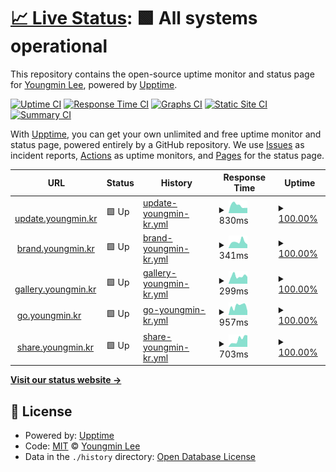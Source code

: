 # [📈 Live Status](https://status.youngmin.kr): <!--live status--> **🟩 All systems operational**

This repository contains the open-source uptime monitor and status page for [Youngmin Lee](https://dev.youngmin.kr), powered by [Upptime](https://github.com/upptime/upptime).

[![Uptime CI](https://github.com/LYNGMN/status/workflows/Uptime%20CI/badge.svg)](https://github.com/LYNGMN/status/actions?query=workflow%3A%22Uptime+CI%22)
[![Response Time CI](https://github.com/LYNGMN/status/workflows/Response%20Time%20CI/badge.svg)](https://github.com/LYNGMN/status/actions?query=workflow%3A%22Response+Time+CI%22)
[![Graphs CI](https://github.com/LYNGMN/status/workflows/Graphs%20CI/badge.svg)](https://github.com/LYNGMN/status/actions?query=workflow%3A%22Graphs+CI%22)
[![Static Site CI](https://github.com/LYNGMN/status/workflows/Static%20Site%20CI/badge.svg)](https://github.com/LYNGMN/status/actions?query=workflow%3A%22Static+Site+CI%22)
[![Summary CI](https://github.com/LYNGMN/status/workflows/Summary%20CI/badge.svg)](https://github.com/LYNGMN/status/actions?query=workflow%3A%22Summary+CI%22)

With [Upptime](https://upptime.js.org), you can get your own unlimited and free uptime monitor and status page, powered entirely by a GitHub repository. We use [Issues](https://github.com/LYNGMN/status/issues) as incident reports, [Actions](https://github.com/LYNGMN/status/actions) as uptime monitors, and [Pages](https://status.youngmin.kr) for the status page.

<!--start: status pages-->
<!-- This summary is generated by Upptime (https://github.com/upptime/upptime) -->
<!-- Do not edit this manually, your changes will be overwritten -->
<!-- prettier-ignore -->
| URL | Status | History | Response Time | Uptime |
| --- | ------ | ------- | ------------- | ------ |
| <img alt="" src="https://icons.duckduckgo.com/ip3/update.youngmin.kr.ico" height="13"> [update.youngmin.kr](https://update.youngmin.kr/) | 🟩 Up | [update-youngmin-kr.yml](https://github.com/LYNGMN/status/commits/HEAD/history/update-youngmin-kr.yml) | <details><summary><img alt="Response time graph" src="./graphs/update-youngmin-kr/response-time-week.png" height="20"> 830ms</summary><br><a href="https://status.youngmin.kr/history/update-youngmin-kr"><img alt="Response time 1067" src="https://img.shields.io/endpoint?url=https%3A%2F%2Fraw.githubusercontent.com%2FLYNGMN%2Fstatus%2FHEAD%2Fapi%2Fupdate-youngmin-kr%2Fresponse-time.json"></a><br><a href="https://status.youngmin.kr/history/update-youngmin-kr"><img alt="24-hour response time 568" src="https://img.shields.io/endpoint?url=https%3A%2F%2Fraw.githubusercontent.com%2FLYNGMN%2Fstatus%2FHEAD%2Fapi%2Fupdate-youngmin-kr%2Fresponse-time-day.json"></a><br><a href="https://status.youngmin.kr/history/update-youngmin-kr"><img alt="7-day response time 830" src="https://img.shields.io/endpoint?url=https%3A%2F%2Fraw.githubusercontent.com%2FLYNGMN%2Fstatus%2FHEAD%2Fapi%2Fupdate-youngmin-kr%2Fresponse-time-week.json"></a><br><a href="https://status.youngmin.kr/history/update-youngmin-kr"><img alt="30-day response time 1092" src="https://img.shields.io/endpoint?url=https%3A%2F%2Fraw.githubusercontent.com%2FLYNGMN%2Fstatus%2FHEAD%2Fapi%2Fupdate-youngmin-kr%2Fresponse-time-month.json"></a><br><a href="https://status.youngmin.kr/history/update-youngmin-kr"><img alt="1-year response time 1097" src="https://img.shields.io/endpoint?url=https%3A%2F%2Fraw.githubusercontent.com%2FLYNGMN%2Fstatus%2FHEAD%2Fapi%2Fupdate-youngmin-kr%2Fresponse-time-year.json"></a></details> | <details><summary><a href="https://status.youngmin.kr/history/update-youngmin-kr">100.00%</a></summary><a href="https://status.youngmin.kr/history/update-youngmin-kr"><img alt="All-time uptime 100.00%" src="https://img.shields.io/endpoint?url=https%3A%2F%2Fraw.githubusercontent.com%2FLYNGMN%2Fstatus%2FHEAD%2Fapi%2Fupdate-youngmin-kr%2Fuptime.json"></a><br><a href="https://status.youngmin.kr/history/update-youngmin-kr"><img alt="24-hour uptime 100.00%" src="https://img.shields.io/endpoint?url=https%3A%2F%2Fraw.githubusercontent.com%2FLYNGMN%2Fstatus%2FHEAD%2Fapi%2Fupdate-youngmin-kr%2Fuptime-day.json"></a><br><a href="https://status.youngmin.kr/history/update-youngmin-kr"><img alt="7-day uptime 100.00%" src="https://img.shields.io/endpoint?url=https%3A%2F%2Fraw.githubusercontent.com%2FLYNGMN%2Fstatus%2FHEAD%2Fapi%2Fupdate-youngmin-kr%2Fuptime-week.json"></a><br><a href="https://status.youngmin.kr/history/update-youngmin-kr"><img alt="30-day uptime 100.00%" src="https://img.shields.io/endpoint?url=https%3A%2F%2Fraw.githubusercontent.com%2FLYNGMN%2Fstatus%2FHEAD%2Fapi%2Fupdate-youngmin-kr%2Fuptime-month.json"></a><br><a href="https://status.youngmin.kr/history/update-youngmin-kr"><img alt="1-year uptime 100.00%" src="https://img.shields.io/endpoint?url=https%3A%2F%2Fraw.githubusercontent.com%2FLYNGMN%2Fstatus%2FHEAD%2Fapi%2Fupdate-youngmin-kr%2Fuptime-year.json"></a></details>
| <img alt="" src="https://icons.duckduckgo.com/ip3/brand.youngmin.kr.ico" height="13"> [brand.youngmin.kr](https://brand.youngmin.kr/) | 🟩 Up | [brand-youngmin-kr.yml](https://github.com/LYNGMN/status/commits/HEAD/history/brand-youngmin-kr.yml) | <details><summary><img alt="Response time graph" src="./graphs/brand-youngmin-kr/response-time-week.png" height="20"> 341ms</summary><br><a href="https://status.youngmin.kr/history/brand-youngmin-kr"><img alt="Response time 258" src="https://img.shields.io/endpoint?url=https%3A%2F%2Fraw.githubusercontent.com%2FLYNGMN%2Fstatus%2FHEAD%2Fapi%2Fbrand-youngmin-kr%2Fresponse-time.json"></a><br><a href="https://status.youngmin.kr/history/brand-youngmin-kr"><img alt="24-hour response time 194" src="https://img.shields.io/endpoint?url=https%3A%2F%2Fraw.githubusercontent.com%2FLYNGMN%2Fstatus%2FHEAD%2Fapi%2Fbrand-youngmin-kr%2Fresponse-time-day.json"></a><br><a href="https://status.youngmin.kr/history/brand-youngmin-kr"><img alt="7-day response time 341" src="https://img.shields.io/endpoint?url=https%3A%2F%2Fraw.githubusercontent.com%2FLYNGMN%2Fstatus%2FHEAD%2Fapi%2Fbrand-youngmin-kr%2Fresponse-time-week.json"></a><br><a href="https://status.youngmin.kr/history/brand-youngmin-kr"><img alt="30-day response time 288" src="https://img.shields.io/endpoint?url=https%3A%2F%2Fraw.githubusercontent.com%2FLYNGMN%2Fstatus%2FHEAD%2Fapi%2Fbrand-youngmin-kr%2Fresponse-time-month.json"></a><br><a href="https://status.youngmin.kr/history/brand-youngmin-kr"><img alt="1-year response time 266" src="https://img.shields.io/endpoint?url=https%3A%2F%2Fraw.githubusercontent.com%2FLYNGMN%2Fstatus%2FHEAD%2Fapi%2Fbrand-youngmin-kr%2Fresponse-time-year.json"></a></details> | <details><summary><a href="https://status.youngmin.kr/history/brand-youngmin-kr">100.00%</a></summary><a href="https://status.youngmin.kr/history/brand-youngmin-kr"><img alt="All-time uptime 100.00%" src="https://img.shields.io/endpoint?url=https%3A%2F%2Fraw.githubusercontent.com%2FLYNGMN%2Fstatus%2FHEAD%2Fapi%2Fbrand-youngmin-kr%2Fuptime.json"></a><br><a href="https://status.youngmin.kr/history/brand-youngmin-kr"><img alt="24-hour uptime 100.00%" src="https://img.shields.io/endpoint?url=https%3A%2F%2Fraw.githubusercontent.com%2FLYNGMN%2Fstatus%2FHEAD%2Fapi%2Fbrand-youngmin-kr%2Fuptime-day.json"></a><br><a href="https://status.youngmin.kr/history/brand-youngmin-kr"><img alt="7-day uptime 100.00%" src="https://img.shields.io/endpoint?url=https%3A%2F%2Fraw.githubusercontent.com%2FLYNGMN%2Fstatus%2FHEAD%2Fapi%2Fbrand-youngmin-kr%2Fuptime-week.json"></a><br><a href="https://status.youngmin.kr/history/brand-youngmin-kr"><img alt="30-day uptime 100.00%" src="https://img.shields.io/endpoint?url=https%3A%2F%2Fraw.githubusercontent.com%2FLYNGMN%2Fstatus%2FHEAD%2Fapi%2Fbrand-youngmin-kr%2Fuptime-month.json"></a><br><a href="https://status.youngmin.kr/history/brand-youngmin-kr"><img alt="1-year uptime 100.00%" src="https://img.shields.io/endpoint?url=https%3A%2F%2Fraw.githubusercontent.com%2FLYNGMN%2Fstatus%2FHEAD%2Fapi%2Fbrand-youngmin-kr%2Fuptime-year.json"></a></details>
| <img alt="" src="https://icons.duckduckgo.com/ip3/gallery.youngmin.kr.ico" height="13"> [gallery.youngmin.kr](https://gallery.youngmin.kr/) | 🟩 Up | [gallery-youngmin-kr.yml](https://github.com/LYNGMN/status/commits/HEAD/history/gallery-youngmin-kr.yml) | <details><summary><img alt="Response time graph" src="./graphs/gallery-youngmin-kr/response-time-week.png" height="20"> 299ms</summary><br><a href="https://status.youngmin.kr/history/gallery-youngmin-kr"><img alt="Response time 239" src="https://img.shields.io/endpoint?url=https%3A%2F%2Fraw.githubusercontent.com%2FLYNGMN%2Fstatus%2FHEAD%2Fapi%2Fgallery-youngmin-kr%2Fresponse-time.json"></a><br><a href="https://status.youngmin.kr/history/gallery-youngmin-kr"><img alt="24-hour response time 270" src="https://img.shields.io/endpoint?url=https%3A%2F%2Fraw.githubusercontent.com%2FLYNGMN%2Fstatus%2FHEAD%2Fapi%2Fgallery-youngmin-kr%2Fresponse-time-day.json"></a><br><a href="https://status.youngmin.kr/history/gallery-youngmin-kr"><img alt="7-day response time 299" src="https://img.shields.io/endpoint?url=https%3A%2F%2Fraw.githubusercontent.com%2FLYNGMN%2Fstatus%2FHEAD%2Fapi%2Fgallery-youngmin-kr%2Fresponse-time-week.json"></a><br><a href="https://status.youngmin.kr/history/gallery-youngmin-kr"><img alt="30-day response time 253" src="https://img.shields.io/endpoint?url=https%3A%2F%2Fraw.githubusercontent.com%2FLYNGMN%2Fstatus%2FHEAD%2Fapi%2Fgallery-youngmin-kr%2Fresponse-time-month.json"></a><br><a href="https://status.youngmin.kr/history/gallery-youngmin-kr"><img alt="1-year response time 246" src="https://img.shields.io/endpoint?url=https%3A%2F%2Fraw.githubusercontent.com%2FLYNGMN%2Fstatus%2FHEAD%2Fapi%2Fgallery-youngmin-kr%2Fresponse-time-year.json"></a></details> | <details><summary><a href="https://status.youngmin.kr/history/gallery-youngmin-kr">100.00%</a></summary><a href="https://status.youngmin.kr/history/gallery-youngmin-kr"><img alt="All-time uptime 100.00%" src="https://img.shields.io/endpoint?url=https%3A%2F%2Fraw.githubusercontent.com%2FLYNGMN%2Fstatus%2FHEAD%2Fapi%2Fgallery-youngmin-kr%2Fuptime.json"></a><br><a href="https://status.youngmin.kr/history/gallery-youngmin-kr"><img alt="24-hour uptime 100.00%" src="https://img.shields.io/endpoint?url=https%3A%2F%2Fraw.githubusercontent.com%2FLYNGMN%2Fstatus%2FHEAD%2Fapi%2Fgallery-youngmin-kr%2Fuptime-day.json"></a><br><a href="https://status.youngmin.kr/history/gallery-youngmin-kr"><img alt="7-day uptime 100.00%" src="https://img.shields.io/endpoint?url=https%3A%2F%2Fraw.githubusercontent.com%2FLYNGMN%2Fstatus%2FHEAD%2Fapi%2Fgallery-youngmin-kr%2Fuptime-week.json"></a><br><a href="https://status.youngmin.kr/history/gallery-youngmin-kr"><img alt="30-day uptime 100.00%" src="https://img.shields.io/endpoint?url=https%3A%2F%2Fraw.githubusercontent.com%2FLYNGMN%2Fstatus%2FHEAD%2Fapi%2Fgallery-youngmin-kr%2Fuptime-month.json"></a><br><a href="https://status.youngmin.kr/history/gallery-youngmin-kr"><img alt="1-year uptime 100.00%" src="https://img.shields.io/endpoint?url=https%3A%2F%2Fraw.githubusercontent.com%2FLYNGMN%2Fstatus%2FHEAD%2Fapi%2Fgallery-youngmin-kr%2Fuptime-year.json"></a></details>
| <img alt="" src="https://icons.duckduckgo.com/ip3/go.youngmin.kr.ico" height="13"> [go.youngmin.kr](https://go.youngmin.kr/) | 🟩 Up | [go-youngmin-kr.yml](https://github.com/LYNGMN/status/commits/HEAD/history/go-youngmin-kr.yml) | <details><summary><img alt="Response time graph" src="./graphs/go-youngmin-kr/response-time-week.png" height="20"> 957ms</summary><br><a href="https://status.youngmin.kr/history/go-youngmin-kr"><img alt="Response time 476" src="https://img.shields.io/endpoint?url=https%3A%2F%2Fraw.githubusercontent.com%2FLYNGMN%2Fstatus%2FHEAD%2Fapi%2Fgo-youngmin-kr%2Fresponse-time.json"></a><br><a href="https://status.youngmin.kr/history/go-youngmin-kr"><img alt="24-hour response time 440" src="https://img.shields.io/endpoint?url=https%3A%2F%2Fraw.githubusercontent.com%2FLYNGMN%2Fstatus%2FHEAD%2Fapi%2Fgo-youngmin-kr%2Fresponse-time-day.json"></a><br><a href="https://status.youngmin.kr/history/go-youngmin-kr"><img alt="7-day response time 957" src="https://img.shields.io/endpoint?url=https%3A%2F%2Fraw.githubusercontent.com%2FLYNGMN%2Fstatus%2FHEAD%2Fapi%2Fgo-youngmin-kr%2Fresponse-time-week.json"></a><br><a href="https://status.youngmin.kr/history/go-youngmin-kr"><img alt="30-day response time 904" src="https://img.shields.io/endpoint?url=https%3A%2F%2Fraw.githubusercontent.com%2FLYNGMN%2Fstatus%2FHEAD%2Fapi%2Fgo-youngmin-kr%2Fresponse-time-month.json"></a><br><a href="https://status.youngmin.kr/history/go-youngmin-kr"><img alt="1-year response time 513" src="https://img.shields.io/endpoint?url=https%3A%2F%2Fraw.githubusercontent.com%2FLYNGMN%2Fstatus%2FHEAD%2Fapi%2Fgo-youngmin-kr%2Fresponse-time-year.json"></a></details> | <details><summary><a href="https://status.youngmin.kr/history/go-youngmin-kr">100.00%</a></summary><a href="https://status.youngmin.kr/history/go-youngmin-kr"><img alt="All-time uptime 100.00%" src="https://img.shields.io/endpoint?url=https%3A%2F%2Fraw.githubusercontent.com%2FLYNGMN%2Fstatus%2FHEAD%2Fapi%2Fgo-youngmin-kr%2Fuptime.json"></a><br><a href="https://status.youngmin.kr/history/go-youngmin-kr"><img alt="24-hour uptime 100.00%" src="https://img.shields.io/endpoint?url=https%3A%2F%2Fraw.githubusercontent.com%2FLYNGMN%2Fstatus%2FHEAD%2Fapi%2Fgo-youngmin-kr%2Fuptime-day.json"></a><br><a href="https://status.youngmin.kr/history/go-youngmin-kr"><img alt="7-day uptime 100.00%" src="https://img.shields.io/endpoint?url=https%3A%2F%2Fraw.githubusercontent.com%2FLYNGMN%2Fstatus%2FHEAD%2Fapi%2Fgo-youngmin-kr%2Fuptime-week.json"></a><br><a href="https://status.youngmin.kr/history/go-youngmin-kr"><img alt="30-day uptime 100.00%" src="https://img.shields.io/endpoint?url=https%3A%2F%2Fraw.githubusercontent.com%2FLYNGMN%2Fstatus%2FHEAD%2Fapi%2Fgo-youngmin-kr%2Fuptime-month.json"></a><br><a href="https://status.youngmin.kr/history/go-youngmin-kr"><img alt="1-year uptime 100.00%" src="https://img.shields.io/endpoint?url=https%3A%2F%2Fraw.githubusercontent.com%2FLYNGMN%2Fstatus%2FHEAD%2Fapi%2Fgo-youngmin-kr%2Fuptime-year.json"></a></details>
| <img alt="" src="https://icons.duckduckgo.com/ip3/share.youngmin.kr.ico" height="13"> [share.youngmin.kr](https://share.youngmin.kr/) | 🟩 Up | [share-youngmin-kr.yml](https://github.com/LYNGMN/status/commits/HEAD/history/share-youngmin-kr.yml) | <details><summary><img alt="Response time graph" src="./graphs/share-youngmin-kr/response-time-week.png" height="20"> 703ms</summary><br><a href="https://status.youngmin.kr/history/share-youngmin-kr"><img alt="Response time 455" src="https://img.shields.io/endpoint?url=https%3A%2F%2Fraw.githubusercontent.com%2FLYNGMN%2Fstatus%2FHEAD%2Fapi%2Fshare-youngmin-kr%2Fresponse-time.json"></a><br><a href="https://status.youngmin.kr/history/share-youngmin-kr"><img alt="24-hour response time 1091" src="https://img.shields.io/endpoint?url=https%3A%2F%2Fraw.githubusercontent.com%2FLYNGMN%2Fstatus%2FHEAD%2Fapi%2Fshare-youngmin-kr%2Fresponse-time-day.json"></a><br><a href="https://status.youngmin.kr/history/share-youngmin-kr"><img alt="7-day response time 703" src="https://img.shields.io/endpoint?url=https%3A%2F%2Fraw.githubusercontent.com%2FLYNGMN%2Fstatus%2FHEAD%2Fapi%2Fshare-youngmin-kr%2Fresponse-time-week.json"></a><br><a href="https://status.youngmin.kr/history/share-youngmin-kr"><img alt="30-day response time 752" src="https://img.shields.io/endpoint?url=https%3A%2F%2Fraw.githubusercontent.com%2FLYNGMN%2Fstatus%2FHEAD%2Fapi%2Fshare-youngmin-kr%2Fresponse-time-month.json"></a><br><a href="https://status.youngmin.kr/history/share-youngmin-kr"><img alt="1-year response time 488" src="https://img.shields.io/endpoint?url=https%3A%2F%2Fraw.githubusercontent.com%2FLYNGMN%2Fstatus%2FHEAD%2Fapi%2Fshare-youngmin-kr%2Fresponse-time-year.json"></a></details> | <details><summary><a href="https://status.youngmin.kr/history/share-youngmin-kr">100.00%</a></summary><a href="https://status.youngmin.kr/history/share-youngmin-kr"><img alt="All-time uptime 99.77%" src="https://img.shields.io/endpoint?url=https%3A%2F%2Fraw.githubusercontent.com%2FLYNGMN%2Fstatus%2FHEAD%2Fapi%2Fshare-youngmin-kr%2Fuptime.json"></a><br><a href="https://status.youngmin.kr/history/share-youngmin-kr"><img alt="24-hour uptime 100.00%" src="https://img.shields.io/endpoint?url=https%3A%2F%2Fraw.githubusercontent.com%2FLYNGMN%2Fstatus%2FHEAD%2Fapi%2Fshare-youngmin-kr%2Fuptime-day.json"></a><br><a href="https://status.youngmin.kr/history/share-youngmin-kr"><img alt="7-day uptime 100.00%" src="https://img.shields.io/endpoint?url=https%3A%2F%2Fraw.githubusercontent.com%2FLYNGMN%2Fstatus%2FHEAD%2Fapi%2Fshare-youngmin-kr%2Fuptime-week.json"></a><br><a href="https://status.youngmin.kr/history/share-youngmin-kr"><img alt="30-day uptime 100.00%" src="https://img.shields.io/endpoint?url=https%3A%2F%2Fraw.githubusercontent.com%2FLYNGMN%2Fstatus%2FHEAD%2Fapi%2Fshare-youngmin-kr%2Fuptime-month.json"></a><br><a href="https://status.youngmin.kr/history/share-youngmin-kr"><img alt="1-year uptime 100.00%" src="https://img.shields.io/endpoint?url=https%3A%2F%2Fraw.githubusercontent.com%2FLYNGMN%2Fstatus%2FHEAD%2Fapi%2Fshare-youngmin-kr%2Fuptime-year.json"></a></details>

<!--end: status pages-->

[**Visit our status website →**](https://status.youngmin.kr)

## 📄 License

- Powered by: [Upptime](https://github.com/upptime/upptime)
- Code: [MIT](./LICENSE) © [Youngmin Lee](https://dev.youngmin.kr)
- Data in the `./history` directory: [Open Database License](https://opendatacommons.org/licenses/odbl/1-0/)
